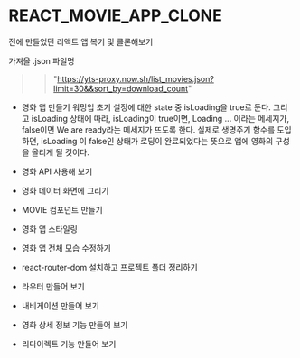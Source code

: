 # REACT_MOVIE_APP_CLONE

전에 만들었던 리액트 앱 복기 및 클론해보기

가져올 .json 파일명 
>>  "https://yts-proxy.now.sh/list_movies.json?limit=30&&sort_by=download_count"

- 영화 앱 만들기 워밍업
초기 설정에 대한 state 중 isLoading을 true로 둔다.
그리고 isLoading 상태에 따라, isLoading이 true이면, Loading ... 이라는 메세지가, false이면  We are ready라는 메세지가 뜨도록 한다.
실제로 생명주기 함수를 도입하면, isLoading 이 false인 상태가 로딩이 완료되었다는 뜻으로 앱에 영화의 구성을 올리게 될 것이다.

- 영화 API 사용해 보기
- 영화 데이터 화면에 그리기
- MOVIE 컴포넌트 만들기
- 영화 앱 스타일링

- 영화 앱 전체 모습 수정하기

- react-router-dom 설치하고 프로젝트 폴더 정리하기
- 라우터 만들어 보기
- 내비게이션 만들어 보기
- 영화 상세 정보 기능 만들어 보기
- 리다이렉트 기능 만들어 보기